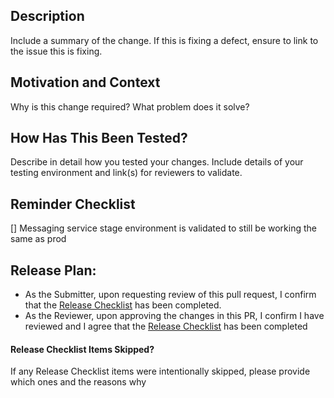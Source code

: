 ## Description
Include a summary of the change. If this is fixing a defect, ensure to link to the issue this is fixing.

## Motivation and Context
Why is this change required? What problem does it solve?

## How Has This Been Tested?
Describe in detail how you tested your changes. Include details of your testing environment and link(s) for reviewers to validate.

## Reminder Checklist

 [] Messaging service stage environment is validated to still be working the same as prod

## Release Plan:
- As the Submitter, upon requesting review of this pull request, I confirm that the [Release Checklist](https://help.risevision.com/hc/en-us/articles/360031119991) has been completed. 
- As the Reviewer, upon approving the changes in this PR, I confirm I have reviewed and I agree that the [Release Checklist](https://help.risevision.com/hc/en-us/articles/360031119991) has been completed

#### Release Checklist Items Skipped?
If any Release Checklist items were intentionally skipped, please provide which ones and the reasons why
